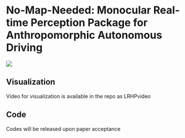# No-Map-Needed: Monocular Real-time Perception Package for Anthropomorphic Autonomous Driving
![](imgs/Viz_Result.png)
## Visualization
Video for visualization is available in the repo as LRHPvideo
## Code
Codes will be released upon paper acceptance
